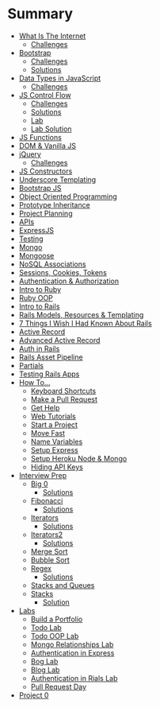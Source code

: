 # Summary
* [What Is The Internet](what-is-the-internet.md)
  * [Challenges](what-is-the-internet-challenges.md)
* [Bootstrap](bootstrap.md)
  * [Challenges](bootstrap-challenges.md)
  * [Solutions](bootstrap-solutions.md)
* [Data Types in JavaScript](data-types.md)
  * [Challenges](data-types-challenges.md)
  <!-- * [Solutions](data-types-solutions.md) TODO -->
* [JS Control Flow](js-control-flow.md)
  * [Challenges](js-control-flow-challenges.md)
  * [Solutions](js-control-flow-solutions.md)
  * [Lab](js-control-flow-lab.md)
  * [Lab Solution](js-control-flow-lab-solutions.md)
* [JS Functions]()
* [DOM & Vanilla JS]()
* [jQuery](jquery.md)
  * [Challenges](jquery-challenges.md)
* [JS Constructors]()
* [Underscore Templating]()
* [Bootstrap JS]()
* [Object Oriented Programming]()
* [Prototype Inheritance]()
* [Project Planning]()
* [APIs]()
* [ExpressJS]()
* [Testing]()
* [Mongo]()
* [Mongoose]()
* [NoSQL Associations]()
* [Sessions, Cookies, Tokens]()
* [Authentication & Authorization]()
* [Intro to Ruby](intro-to-ruby.md)
* [Ruby OOP](ruby-oop.md)
* [Intro to Rails](intro-to-rails.md)
* [Rails Models, Resources & Templating](rails-templating.md)
* [7 Things I Wish I Had Known About Rails](what-i-wish-i-knew-about-rails.md)
* [Active Record](active-record.md)
* [Advanced Active Record](advanced-active-record.md)
* [Auth in Rails](auth-rails.md)
* [Rails Asset Pipeline](asset-pipeline.md)
* [Partials](partials.md)
* [Testing Rails Apps](rails-testing.md)
* [How To...](/how_to/README.md)
  * [Keyboard Shortcuts](/how_to/keyboard-shortcuts.md)
  * [Make a Pull Request](/how_to/express_project_setup.md)
  * [Get Help](/how_to/how_to_get_help.md)
  * [Web Tutorials](/how_to/web-tutorials.md)
  * [Start a Project](/how_to/start-a-project.md)
  * [Move Fast](/how_to/outside-in-dev.md)
  * [Name Variables](/how_to/name-variables.md)
  * [Setup Express](/how_to/express_project_setup.md)
  * [Setup Heroku Node & Mongo](/how_to/heroku_node_mongo.md)
  * [Hiding API Keys]()
* [Interview Prep](/interview_prep/README.md)
  * [Big 0](/interview_prep/big-0.md)
    * [Solutions](/interview_prep/big-0-solutions.md)
  * [Fibonacci](/interview_prep/fibonacci.md)
    * [Solutions](/interview_prep/fibonacci-solutions.md)
  * [Iterators](/interview_prep/iterators.md)
    * [Solutions](/interview_prep/iterators-solutions.md)
  * [Iterators2](/interview_prep/iterators2.md)
    * [Solutions](/interview_prep/iterators2-solutions)
  * [Merge Sort](/interview_prep/merge-sort.md)
  * [Bubble Sort](/interview_prep/bubble-sort.md)
  * [Regex](/interview_prep/regex.md)
    * [Solutions](/interview_prep/regex-solutions.md)
  * [Stacks and Queues](/interview_prep/stacks_and_queues.md)
  * [Stacks](/interview_prep/stacks.md)
    * [Solution](/interview_prep/stacks-solution.md)
* [Labs](/labs/README.md)
  * [Build a Portfolio](/labs/portfolio-lab/README.md)
  * [Todo Lab](/labs/todo-lab/README.md)
  * [Todo OOP Lab](/labs/todo-oop-lab/README.md)
  * [Mongo Relationships Lab](/labs/mongo-relationship-lab/README.md)
  * [Authentication in Express](/labs/node-auth-lab/README.md)
  * [Bog Lab](/labs/rails-bog-lab/README.md)
  * [Blog Lab](/labs/rails-blog-lab/README.md)
  * [Authentication in Rials Lab](/labs/rails-auth-lab/README.md)
  * [Pull Request Day](/labs/pull-request-day/README.md)
* [Project 0](/probjects/project-0.md)
